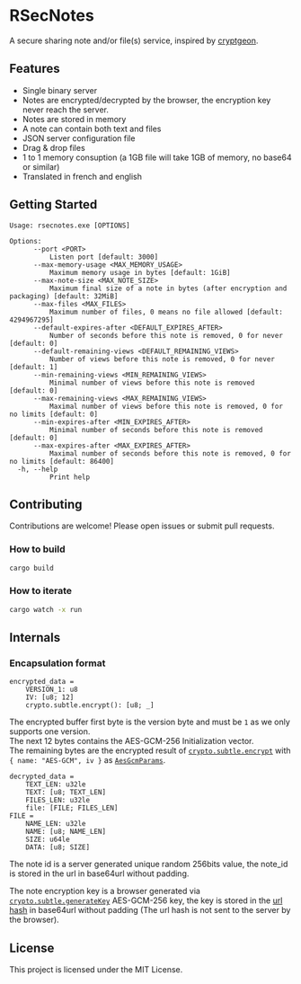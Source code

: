 # RSecNotes

A secure sharing note and/or file(s) service, inspired by [cryptgeon](https://github.com/cupcakearmy/cryptgeon).

## Features

- Single binary server
- Notes are encrypted/decrypted by the browser, the encryption key never reach the server.
- Notes are stored in memory
- A note can contain both text and files
- JSON server configuration file
- Drag & drop files
- 1 to 1 memory consuption (a 1GB file will take 1GB of memory, no base64 or similar)
- Translated in french and english


## Getting Started

```
Usage: rsecnotes.exe [OPTIONS]

Options:
      --port <PORT>
          Listen port [default: 3000]
      --max-memory-usage <MAX_MEMORY_USAGE>
          Maximum memory usage in bytes [default: 1GiB]
      --max-note-size <MAX_NOTE_SIZE>
          Maximum final size of a note in bytes (after encryption and packaging) [default: 32MiB]
      --max-files <MAX_FILES>
          Maximum number of files, 0 means no file allowed [default: 4294967295]
      --default-expires-after <DEFAULT_EXPIRES_AFTER>
          Number of seconds before this note is removed, 0 for never [default: 0]
      --default-remaining-views <DEFAULT_REMAINING_VIEWS>
          Number of views before this note is removed, 0 for never [default: 1]
      --min-remaining-views <MIN_REMAINING_VIEWS>
          Minimal number of views before this note is removed [default: 0]
      --max-remaining-views <MAX_REMAINING_VIEWS>
          Maximal number of views before this note is removed, 0 for no limits [default: 0]
      --min-expires-after <MIN_EXPIRES_AFTER>
          Minimal number of seconds before this note is removed [default: 0]
      --max-expires-after <MAX_EXPIRES_AFTER>
          Maximal number of seconds before this note is removed, 0 for no limits [default: 86400]
  -h, --help
          Print help
```

## Contributing

Contributions are welcome! Please open issues or submit pull requests.

### How to build

```sh
cargo build
```

### How to iterate

```sh
cargo watch -x run
```

## Internals

### Encapsulation format

```
encrypted_data =
    VERSION_1: u8
    IV: [u8; 12]
    crypto.subtle.encrypt(): [u8; _]
```
The encrypted buffer first byte is the version byte and must be `1` as we only supports one version.  
The next 12 bytes contains the AES-GCM-256 Initialization vector.  
The remaining bytes are the encrypted result of [`crypto.subtle.encrypt`](https://developer.mozilla.org/en-US/docs/Web/API/SubtleCrypto/encrypt) with `{ name: "AES-GCM", iv }` as [`AesGcmParams`](https://developer.mozilla.org/en-US/docs/Web/API/AesGcmParams).


```
decrypted_data = 
    TEXT_LEN: u32le 
    TEXT: [u8; TEXT_LEN] 
    FILES_LEN: u32le 
    file: [FILE; FILES_LEN]
FILE =
    NAME_LEN: u32le
    NAME: [u8; NAME_LEN]
    SIZE: u64le
    DATA: [u8; SIZE]
```

The note id is a server generated unique random 256bits value, the note_id is stored in the url in base64url without padding.

The note encryption key is a browser generated via [`crypto.subtle.generateKey`](https://developer.mozilla.org/en-US/docs/Web/API/SubtleCrypto/generateKey) AES-GCM-256 key, the key is stored in the [url hash](https://developer.mozilla.org/en-US/docs/Web/URI/Reference/Fragment) in base64url without padding (The url hash is not sent to the server by the browser).

## License

This project is licensed under the MIT License.